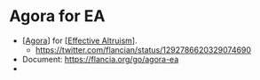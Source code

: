 # Agora for EA
- [[Agora]] for [[Effective Altruism]].
    - https://twitter.com/flancian/status/1292786620329074690
- Document: https://flancia.org/go/agora-ea
- 

[//begin]: # "Autogenerated link references for markdown compatibility"
[Agora]: agora "Agora"
[Effective Altruism]: effective-altruism "Effective Altruism"
[//end]: # "Autogenerated link references"